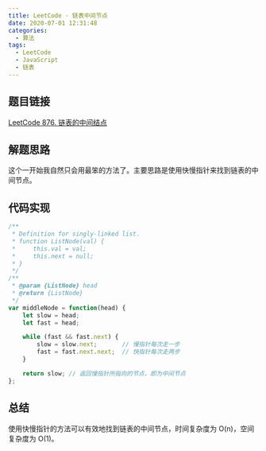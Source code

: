 ```yaml
---
title: LeetCode - 链表中间节点
date: 2020-07-01 12:31:48
categories:
  - 算法
tags:
  - LeetCode
  - JavaScript
  - 链表
---
```


## 题目链接

[LeetCode 876. 链表的中间结点](https://leetcode.cn/problems/middle-of-the-linked-list/)

## 解题思路

这个一开始我自然只会用最笨的方法了。主要思路是使用快慢指针来找到链表的中间节点。

## 代码实现

```javascript
/**
 * Definition for singly-linked list.
 * function ListNode(val) {
 *     this.val = val;
 *     this.next = null;
 * }
 */
/**
 * @param {ListNode} head
 * @return {ListNode}
 */
var middleNode = function(head) {
    let slow = head;
    let fast = head;

    while (fast && fast.next) {
        slow = slow.next;       // 慢指针每次走一步
        fast = fast.next.next;  // 快指针每次走两步
    }

    return slow; // 返回慢指针所指向的节点，即为中间节点
};
```

## 总结

使用快慢指针的方法可以有效地找到链表的中间节点，时间复杂度为 O(n)，空间复杂度为 O(1)。
